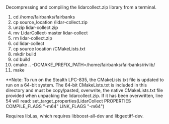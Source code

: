 Decompressing and compiling the lidarcollect.zip library from a terminal.

1. cd /home/fairbanks/fairbanks
2. cp source_location /lidar-collect.zip
3. unzip lidar-collect.zip
4. mv LidarCollect-master lidar-collect
5. rm lidar-collect.zip
6. cd lidar-collect
7. cp source location /CMakeLists.txt
8. mkdir build
9. cd build
10. cmake .. -DCMAKE_PREFIX_PATH=/home/fairbanks/fairbanks/rivlib/
11. make

**Note: To run on the Stealth LPC-835, the CMakeLists.txt file is updated to
run on a 64-bit system. The 64-bit CMakeLists.txt is included in this directory
and must be copy/pasted, overwrite, the native CMakeLists.txt file provided when
unpacking the lidarcollect.zip.  If it has been overwritten, line 54 will read:
set_target_properties(LidarCollect PROPERTIES COMPILE_FLAGS "-m64" LINK_FLAGS "-m64")


Requires libLas, which requires libboost-all-dev and libgeotiff-dev.

